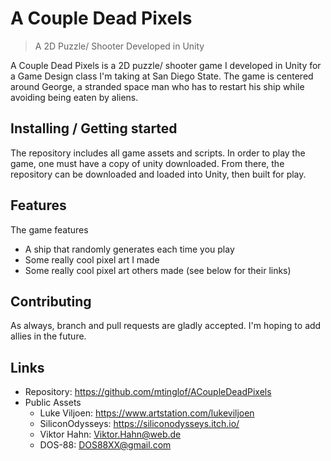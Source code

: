 # A Couple Dead Pixels 
> A 2D Puzzle/ Shooter Developed in Unity

A Couple Dead Pixels is a 2D puzzle/ shooter game I developed in Unity for a Game Design class I'm taking at San Diego State. The game is centered around George, a stranded space man who has to restart his ship while avoiding being eaten by aliens. 

## Installing / Getting started

The repository includes all game assets and scripts. In order to play the game, one must have a copy of unity downloaded. From there, the repository can be downloaded and loaded into Unity, then built for play. 

## Features

The game features 

* A ship that randomly generates each time you play
* Some really cool pixel art I made 
* Some really cool pixel art others made (see below for their links) 

## Contributing

As always, branch and pull requests are gladly accepted. I'm hoping to add allies in the future. 

## Links

- Repository: https://github.com/mtinglof/ACoupleDeadPixels
- Public Assets 
  - Luke Viljoen: https://www.artstation.com/lukeviljoen
  - SiliconOdysseys: https://siliconodysseys.itch.io/
  - Viktor Hahn: Viktor.Hahn@web.de
  - DOS-88: DOS88XX@gmail.com
